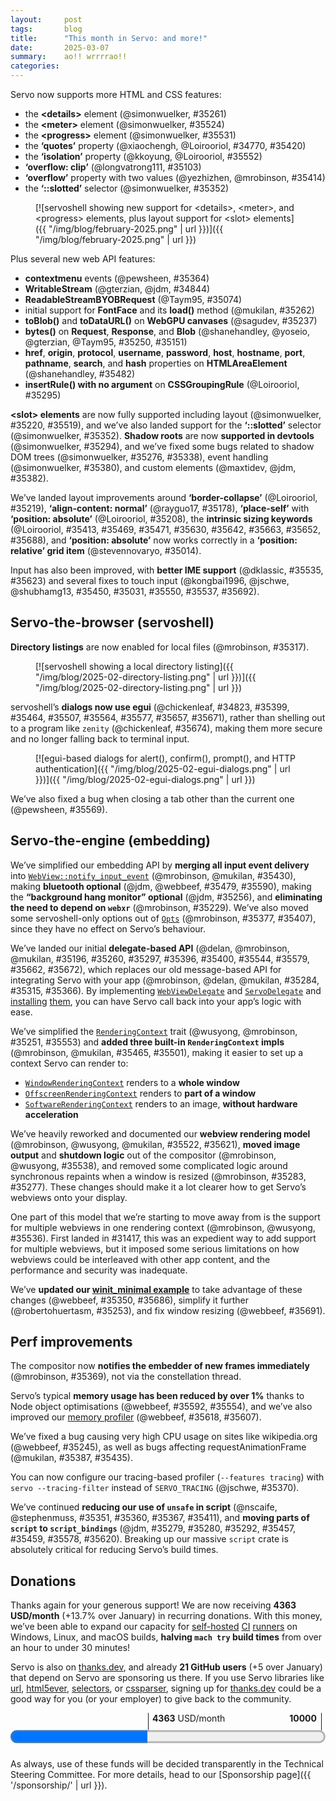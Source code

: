 ```yaml
---
layout:     post
tags:       blog
title:      "This month in Servo: and more!"
date:       2025-03-07
summary:    ao!! wrrrrao!!
categories:
---
```


<!--
- donations
    - 1686.48/month opencollective
    - 2677.00/month github
    - 21 donors thanks.dev
- api
    - `https://github.com/servo/servo/pull/35237	(@sagudev, #35237)	webgpu: implement get image for webgpu canvas (#35237)
      api
    - `https://github.com/servo/servo/pull/35250	(@shanehandley, #35250)	script: Implement the Bytes() method on Request and Response (#35250)
      api
    - `https://github.com/servo/servo/pull/35074	(@Taym95, #35074)	Script: implement ReadableStreamBYOBRequest (#35074)
      api
    - `https://github.com/servo/servo/pull/35295	(@Loirooriol, #35295)	Don't require index parameter in `CSSGroupingRule`'s `insertRule()` (#35295)
      api
    - https://github.com/servo/servo/pull/35314	(@stevennovaryo, #35314)	dom: IntersectionObserver initialization (#35314)
      api
    - https://github.com/servo/servo/pull/35246	(@webbeef, #35246)	Update window.screenX and window.screenY when moving the embedder window (#35246)
      api
    - `https://github.com/servo/servo/pull/35364	(@pewsheen, #35364)	feat: dispatch mouse `contextmenu` event to DOM and embedder (#35364)
      api
    - `https://github.com/servo/servo/pull/35482	(@shanehandley, #35482)	script: implement HTMLHyperlinkElementUtils for HTMLAreaElement (#35482)
      api
    - `https://github.com/servo/servo/pull/34844	(@gterzian, @jdm, #34844)	dom: Implement `WritableStream` (#34844)
      api
    - `https://github.com/servo/servo/pull/35262	(@mukilan, #35262)	script: add skeleton implementation of `FontFace` API (#35262)
      api
    - `https://github.com/servo/servo/pull/35151	(@yoseio, @gterzian, @Taym95, #35151)	script: Implement `Blob::bytes()` (#35151)
      api
- crash
    - https://github.com/servo/servo/pull/35235	(@webbeef, #35235)	Fix crash in screenX and screenY getters returning negative values (#35235)
      crash
    - https://github.com/servo/servo/pull/35381	(@mrobinson, #35381)	dom: Always replace unpaired surrogates when handling page text (#35381)
      crash
    - https://github.com/servo/servo/pull/35606	(@simonwuelker, #35606)	Don't tell stylo about stylesheets that are not in a browsing context (#35606)
      crash
    - https://github.com/servo/servo/pull/35699	(@Gae24, #35699)	script: Avoid double borrow crash in `DataTransferItem` (#35699)
      crash
- `css
    - `https://github.com/servo/servo/pull/35420	(@Loirooriol, #35420)	Enable the `quotes` CSS property (#35420)
      css
    - `https://github.com/servo/servo/pull/35413	(@Loirooriol, #35413)	layout: Basic implementation of size keywords on `flex-basis` (#35413)
      css
    - `https://github.com/servo/servo/pull/35103	(@longvatrong111, #35103)	Implement overflow:clip (#35103)
      css
    - `https://github.com/servo/servo/pull/35414	(@yezhizhenjiakang@gmail.com, @mrobinson, #35414)	layout: Implement overflow scroll support for different axes (#35414)
      css
    - `https://github.com/servo/servo/pull/35469	(@Loirooriol, #35469)	layout: Partial support for sizing keywords on flex items (#35469)
      css
    - `https://github.com/servo/servo/pull/35552	(@kingsley@kkoyung.dev, @Loirooriol, #35552)	Support for the `isolation` CSS property (#35552)
      css
    - `https://github.com/servo/servo/pull/34770	(@xiaochengh.work@gmail.com, #34770)	layout: Implement a non-recursive version of CSS `quotes` (#34770)
      css
- dev
    - https://github.com/servo/servo/pull/35327	(@rayguo17, #35327)	change terminal wrapper library from blessing to blessed to support running mach test-wpt on windows. (#35327)
      dev
    - https://github.com/servo/servo/pull/35573	(@delan, #35573)	Fix mach argument quoting on NixOS (#35573)
      dev
- devtools
    - https://github.com/servo/servo/pull/35502	(@mrobinson, #35502)	servoshell: Actually set the Servo delegate in servoshell (#35502)
      devtools
    - https://github.com/servo/servo/pull/35416	(@jdm, #35416)	script: Add custom logging representation for DOM interfaces. (#35416)
      devtools
- `element
    - `https://github.com/servo/servo/pull/35524	(@simonwuelker, #35524)	Support the `<meter>` element (#35524)
      element
    - `https://github.com/servo/servo/pull/35261	(@simonwuelker, #35261)	Allow the `<details>` element to be opened and closed (#35261)
      element
    - `https://github.com/servo/servo/pull/35531	(@simonwuelker, #35531)	Implement the <progress> element (#35531)
      element
- `embedding
    - `https://github.com/servo/servo/pull/35229	(@mrobinson, #35229)	Finish the integration of `webxr` into the Cargo workspace (#35229)
      embedding; embedders no longer need to know about webxr types
    - `https://github.com/servo/servo/pull/35256	(@jdm, #35256)	libservo: Make background hang monitor integration optional. (#35256)
      embedding
    - `https://github.com/servo/servo/pull/35253	(@roberto.huertas@outlook.com, #35253)	chore(servo): simplify servo example (#35253)
      embedding
    - -https://github.com/servo/servo/pull/35263	(@dklassic, #35263)	chore: Rename `CompositeTarget` enum (#35263)
      embedding
    - `https://github.com/servo/servo/pull/35260	(@mrobinson, #35260)	libservo: Combine `LoadStart, `HeadParsed`, and `LoadComplete` messages (#35260)
      embedding
    - `https://github.com/servo/servo/pull/35283	(@mrobinson, #35283)	libservo: Remove `Servo::repaint_synchronously` (#35283)
      embedding
    - `https://github.com/servo/servo/pull/35277	(@mrobinson, #35277)	libservo: Remove `EmbedderEvent::WindowResize` (#35277)
      embedding
    - `https://github.com/servo/servo/pull/35251	(@wusyong, #35251)	Simplify `RenderingContext` trait methods (#35251)
      embedding
    - `https://github.com/servo/servo/pull/35196	(@delan, @mrobinson, @mukilan, #35196)	libservo: Add WebViewDelegate and ServoDelegate and port `winit_minimal` (#35196)
      embedding
    - `https://github.com/servo/servo/pull/35315	(@mukilan, @mrobinson, #35315)	Migrate Android and OHOS ports to the delegate API (#35315)
      embedding
    - `https://github.com/servo/servo/pull/35284	(@mrobinson, @delan, @mukilan, #35284)	servoshell: Port desktop servoshell to use delegate API (#35284)
      embedding
    - `https://github.com/servo/servo/pull/35297	(@mrobinson, #35297)	libservo: Add a `ClipboardDelegate` and a default implementation (#35297)
      embedding
    - `https://github.com/servo/servo/pull/35350	(@webbeef, #35350)	wini_minimal: trigger initial rendering and scroll properly (#35350)
      embedding
    - `https://github.com/servo/servo/pull/35366	(@mrobinson, #35366)	libservo: Remove message-based API (#35366)
      embedding
    - `https://github.com/servo/servo/pull/35400	(@mrobinson, #35400)	libservo: Add a delegate method for HTTP authentication (#35400)
      embedding
    - `https://github.com/servo/servo/pull/35396	(@mrobinson, @mukilan, #35396)	libservo: Flesh out permissions API (#35396)
      embedding
    - -https://github.com/servo/servo/pull/35445	(@mukilan, #35445)	libservo: change 'request_fullscreen_state_change' API to a notification (#35445)
      embedding
    - `https://github.com/servo/servo/pull/35430	(@mrobinson, @mukilan, #35430)	libservo: Expose a single `InputEvent` type and pass it to script (#35430)
      embedding
    - `https://github.com/servo/servo/pull/35369	(@mrobinson, #35369)	libservo: Don't bounce ready-to-present frame notifications to the Constellation (#35369)
      perf
    - `https://github.com/servo/servo/pull/35479	(@jdm, #35479)	Make WebBluetooth an optional feature. (#35479)
      embedding
    - `https://github.com/servo/servo/pull/35465	(@mrobinson, @mukilan, #35465)	libservo: Expose an `OffscreenRenderingContext` and use it for servoshell (#35465)
      embedding
    - `https://github.com/servo/servo/pull/35501	(@mrobinson, #35501)	libservo: Expose `SoftwareRenderingContext` and `WindowRenderingContext` (#35501)
      embedding
    - `https://github.com/servo/servo/pull/35536	(@mrobinson, @wusyong, #35536)	compositing: Split non-WebView-specific data into `ServoRenderer` (#35536)
      embedding
    - `https://github.com/servo/servo/pull/35544	(@mrobinson, #35544)	Remove `Servo::allow_navigation_request` (#35544)
      embedding
    - `https://github.com/servo/servo/pull/35522	(@mrobinson, @wusyong, @mukilan, #35522)	libservo: Rework and clarify the rendering model of the `WebView` (#35522)
      embedding
    - `https://github.com/servo/servo/pull/35538	(@mrobinson, @wusyong, #35538)	compositing: Move image output and shutdown management out of the compositor (#35538)
      embedding
    - `https://github.com/servo/servo/pull/35553	(@mrobinson, #35553)	libservo: Move GL acclerated media setup out of `RenderingContext` and simplify it (#35553)
      embedding
    - https://github.com/servo/servo/pull/35547	(@delan, #35547)	libservo: Clean up destroyed webview handles (#35547)
      embedding
    - `https://github.com/servo/servo/pull/35590	(@webbeef, #35590)	build winit_minimal with bluetooth disabled (#35590)
      embedding
    - `https://github.com/servo/servo/pull/35564	(@mrobinson, #35564)	libservo: Convert `intercept_web_resource_load` into `load_web_resource` (#35564)
      embedding
    - -https://github.com/servo/servo/pull/35624	(@delan, #35624)	libservo: Refactor ipc-channel default response logic (#35624)
      embedding
    - https://github.com/servo/servo/pull/35602	(@mrobinson, #35602)	libservo: Move WebDriver messages to the `embedder` crate (#35602)
      webdriver
    - `https://github.com/servo/servo/pull/35621	(@mrobinson, #35621)	libservo: Move size handling to `RenderContext` from `WindowMethods` (#35621)
      embedding
    - `https://github.com/servo/servo/pull/35686	(@webbeef, #35686)	winit_minimal: fix build breakage (#35686)
      embedding
    - `https://github.com/servo/servo/pull/35579	(@delan, #35579)	libservo: Clean up interfaces for alert()/confirm()/prompt() (#35579)
      embedding
    - `https://github.com/servo/servo/pull/35662	(@mrobinson, #35662)	libservo: Add `WebView` immediately to the Compositor (#35662)
      embedding
    - `https://github.com/servo/servo/pull/35672	(@delan, @mrobinson, #35672)	Make auxiliary webviews exist in the constellation immediately (#35672)
      embedding
    - `https://github.com/servo/servo/pull/35691	(@webbeef, #35691)	winit_mininal: support proper window resizing (#35691)
      embedding
- gc
    - https://github.com/servo/servo/pull/35541	(@augustebaum, #35541)	Propagate `CanGc` arguments through callers in constructors (#35541)
      gc
    - https://github.com/servo/servo/pull/35593	(@yerkebulan@gmail.com, #35593)	refactor: add CanGc as argument to extract_size_algorithm (#35593)
      gc
    - https://github.com/servo/servo/pull/35565	(@augustebaum, #35565)	refactor: propagate CanGc arguments through callers (#35565)
      gc
    - https://github.com/servo/servo/pull/35610	(@yerkebulan@gmail.com, #35610)	refactor: add CanGc as argument to DataBlock::view (#35610)
      gc
    - https://github.com/servo/servo/pull/35591	(@augustebaum, #35591)	refactor: propagate CanGc arguments through callers (#35591)
      gc
    - https://github.com/servo/servo/pull/35609	(@yerkebulan@gmail.com, #35609)	refactor: add CanGc as argument to WindowProxy::set_window (#35609)
      gc
    - https://github.com/servo/servo/pull/35601	(@yerkebulan@gmail.com, #35601)	refactor: add CanGc as argument to SubtleCrypto::import_key_{pbkdf2, aes, hkdf, hmac} (#35601)
      gc
    - https://github.com/servo/servo/pull/35596	(@yerkebulan@gmail.com, @jdm, #35596)	refactor: add CanGc as argument to create_buffer_source_with_length (#35596)
      gc
    - https://github.com/servo/servo/pull/35595	(@yerkebulan@gmail.com, #35595)	refactor: add CanGc as argument to CountQueuingStrategy::GetSize (#35595)
      gc
    - https://github.com/servo/servo/pull/35594	(@yerkebulan@gmail.com, #35594)	refactor: add CanGc as argument to ByteLengthQueuingStrategy::GetSize (#35594)
      gc
    - https://github.com/servo/servo/pull/35597	(@yerkebulan@gmail.com, #35597)	refactor: add CanGc as argument to create_buffer_source (#35597)
      gc
    - https://github.com/servo/servo/pull/35622	(@yerkebulan@gmail.com, #35622)	refactor: add CanGc as argument to Promise::reject (#35622)
      gc
    - https://github.com/servo/servo/pull/35604	(@augustebaum, #35604)	Propagate more `CanGc` (#35604)
      gc
    - https://github.com/servo/servo/pull/35616	(@yerkebulan@gmail.com, #35616)	refactor: add CanGc as argument to Promise::resolve (#35616)
      gc
    - https://github.com/servo/servo/pull/35605	(@Gae24, #35605)	script: add `CanGc` argument to `Promise::new_resolved` and `Promise::new_rejected` (#35605)
      gc
    - https://github.com/servo/servo/pull/35640	(@yerkebulan@gmail.com, #35640)	refactor: add CanGc as argument to Promise::reject_native (#35640)
      gc
    - https://github.com/servo/servo/pull/35647	(@yerkebulan@gmail.com, #35647)	refactor: add CanGc as argument to exception_to_promise (#35647)
      gc
    - https://github.com/servo/servo/pull/35646	(@yerkebulan@gmail.com, #35646)	refactor: add CanGc as argument to Promise::reject_error (#35646)
      gc
- `input
    - `https://github.com/servo/servo/pull/35450	(@kongbai1996, #35450)	fix issue #35449: handle touch events in on_input_event. (#35450)
      input
    - `https://github.com/servo/servo/pull/35031	(@kongbai1996, #35031)	implement Touchevent prevent default behavior (#35031)
      input
    - `https://github.com/servo/servo/pull/35535	(@dklassic, #35535)	feat: support pre-edit text display for IME (#35535)
      input
    - `https://github.com/servo/servo/pull/35550	(@kongbai1996, #35550)	fix touch event wrong coordinates. pageX, pageY, clientX, clientY etc. (#35550)
      input
    - `https://github.com/servo/servo/pull/35623	(@dklassic, #35623)	feat: support IME cursor area (#35623)
      input
    - `https://github.com/servo/servo/pull/35537	(@kongbai1996, @schwenderjonathan@gmail.com, #35537)	Touch handler: Fix race condition and rate-limit move events (#35537)
      input
    - `https://github.com/servo/servo/pull/35692	(@shubhamg13, #35692)	Set limits on pinch zoom (#35692)
      input
- `layout
    - -https://github.com/servo/servo/pull/35264	(@Loirooriol, #35264)	layout: Don't let table grid boxes inherit `display: inline-table` (#35264)
      layout
    - `https://github.com/servo/servo/pull/35178	(@rayguo17, #35178)	layout: align-content with default value normal should behave as strech in flex container (#35178)
      layout
    - -https://github.com/servo/servo/pull/35209	(@Loirooriol, #35209)	layout: Limit `content_inline_size_for_table` override to collapsed columns (#35209)
      layout
    - `https://github.com/servo/servo/pull/35208	(@Loirooriol, #35208)	layout: Implement default overflow alignment for abspos (#35208)
      layout
    - -https://github.com/servo/servo/pull/35293	(@longvatrong111, #35293)	Add border radius to overflow scrollable frame (#35293)
      layout
    - -https://github.com/servo/servo/pull/35290	(@Loirooriol, #35290)	layout: Simplify `Table::compute_inline_content_sizes` (#35290)
      layout
    - `https://github.com/servo/servo/pull/35014	(@stevennovaryo, #35014)	layout: Fix relative positioned grid item (#35014)
      layout
    - -https://github.com/servo/servo/pull/35443	(@Loirooriol, #35443)	layout: Remove `BoxFragment::overflow_clip_rect()` (#35443)
      layout
    - `https://github.com/servo/servo/pull/35471	(@Loirooriol, #35471)	layout: Fully support sizing keywords on main size property of flex item (#35471)
      layout
    - `https://github.com/servo/servo/pull/35630	(@Loirooriol, #35630)	layout: Ignore indefinite `stretch` on min and max sizing properties (#35630)
      layout
    - `https://github.com/servo/servo/pull/35642	(@Loirooriol, #35642)	layout: Let `automatic_min_size()` take a flex-relative cb size (#35642)
      layout
    - `https://github.com/servo/servo/pull/35663	(@Loirooriol, #35663)	layout: Support `stretch` cross size for flex base size (#35663)
      layout
    - `https://github.com/servo/servo/pull/35652	(@Loirooriol, #35652)	layout: Support `stretch` cross size for automatic min size in flexbox (#35652)
      layout
    - `https://github.com/servo/servo/pull/35688	(@Loirooriol, #35688)	layout: Use definite cross size to compute flex base size (#35688)
      layout
- net
    - https://github.com/servo/servo/pull/34986	(@shubhamg13, @shubham.gupta@chromium.org, @jdm, #34986)	Add support for Upgrade request to a potentially trustworthy URL. (#34986)
      net
    - https://github.com/servo/servo/pull/35357	(@shubhamg13, #35357)	Modify the checks for upgrade-request algorithm (#35357)
      net
    - https://github.com/servo/servo/pull/35309	(@willypuzzle, #35309)	implemented feture and tests (#35309)
      net
    - https://github.com/servo/servo/pull/34794	(@shubhamg13, #34794)	Add support for Upgrade a mixed content request. (#34794)
      net
    - https://github.com/servo/servo/pull/35483	(@jdm, #35483)	net: Use the unfiltered response status when comparing against cached resources. (#35483)
      net
- notifications
    - https://github.com/servo/servo/pull/35442	(@jdm, #35442)	Run WPT notifications tests. (#35442)
      notifications
    - https://github.com/servo/servo/pull/34842	(@pewsheen, @jdm, #34842)	feat: add `Notification` Web API binding (#34842)
      notifications
- `perf
    - `https://github.com/servo/servo/pull/35245	(@webbeef, #35245)	Only consider fully active documents when running the 'update the rendering' steps (#35245)
      perf
    - `https://github.com/servo/servo/pull/35370	(@jschwe, #35370)	Add cli option for tracing-filter (#35370)
      perf
    - `https://github.com/servo/servo/pull/35592	(@webbeef, #35592)	dom: Move child_list to rare data (#35592)
      perf
    - `https://github.com/servo/servo/pull/35554	(@webbeef, #35554)	dom: move node ranges to raredata (#35554)
      perf
    - `https://github.com/servo/servo/pull/35607	(@webbeef, #35607)	Remove the traversal for DomRoot values when collection memory usage (#35607)
      perf
    - `https://github.com/servo/servo/pull/35618	(@webbeef, #35618)	Improve scheduling of the memory profiler. (#35618)
      perf
- `script
    - `https://github.com/servo/servo/pull/35280	(@jdm, #35280)	Move more foundational types to script_bindings (#35280)
      script
    - `https://github.com/servo/servo/pull/35279	(@jdm, #35279)	Move various reflector types and traits to script_bindings (#35279)
      script
    - `https://github.com/servo/servo/pull/35292	(@jdm, #35292)	Make generated proxy handlers and DOM object hooks generic (#35292)
      script
    - `https://github.com/servo/servo/pull/35435	(@mukilan, #35435)	script: reset spurious frame counter *only* when reflow is triggered (#35435)
      script
    - `https://github.com/servo/servo/pull/35387	(@mukilan, #35387)	script: fix spurious animation checks to correctly invoke rAF callbacks (#35387)
      script
    - `https://github.com/servo/servo/pull/35578	(@jdm, #35578)	Move more bindings code to script_bindings (#35578)
      script
    - `https://github.com/servo/servo/pull/35459	(@jdm, #35459)	script: Make callbacks generic over DOM interfaces. (#35459)
      script
    - `https://github.com/servo/servo/pull/35457	(@jdm, #35457)	script: Refer to DOM interfaces with generic types in generated bindings. (#35457)
      script
    - `https://github.com/servo/servo/pull/35620	(@jdm, #35620)	Move more bindings types to script_bindings (#35620)
      script
- servodriver
    - https://github.com/servo/servo/pull/35677	(@jdm, #35677)	Allow webdriver screenshots to occur immediately upon request. (#35677)
      servodriver
- `servoshell
    - `https://github.com/servo/servo/pull/34823	(@chickenleaf, #34823)	servoshell: Migrate to egui-file-dialog from tinyfiledialogs (#34823)
      servoshell
    - `https://github.com/servo/servo/pull/35317	(@mrobinson, #35317)	libservo: Enable file directory listing by default (#35317)
      servoshell
    - `https://github.com/servo/servo/pull/35377	(@mrobinson, #35377)	servoshell: Move `headless` setting to ServoShellPreferences (#35377)
      embedding
    - `https://github.com/servo/servo/pull/35407	(@mrobinson, #35407)	servoshell: Move `initial_window_size` and `screen_size_override` into `ServoShellPreferences` from `Opts` (#35407)
      embedding
    - `https://github.com/servo/servo/pull/35399	(@chickenleaf, #35399)	servoshell: Port alert/confirm dialog code to use egui intead of tinyfiledialogs (#35399)
      servoshell
    - `https://github.com/servo/servo/pull/35464	(@chickenleaf, #35464)	servoshell: Port input dialog code to use egui intead of tinyfiledialogs (#35464)
      servoshell
    - `https://github.com/servo/servo/pull/35507	(@chickenleaf, #35507)	servoshell: Port Authentication dialog code to use egui intead of tinyfiledialogs (#35507)
      servoshell
    - -https://github.com/servo/servo/pull/35546	(@dklassic, #35546)	chore: cleanup IME code for Servoshell (#35546)
      servoshell
    - `https://github.com/servo/servo/pull/35577	(@chickenleaf, #35577)	servoshell: Port Permission dialog code to use egui instead of tinyfiledialogs (#35577)
      servoshell
    - `https://github.com/servo/servo/pull/35569	(@pewsheen, #35569)	fix(servoshell): blank view when close non focused tab (#35569)
      servoshell
    - `https://github.com/servo/servo/pull/35671	(@chickenleaf, #35671)	Blocks all background webview interactions when a dialog is open (#35671)
      servoshell
    - `https://github.com/servo/servo/pull/35657	(@chickenleaf, #35657)	servoshell: Port SelectDevice dialog code to use egui instead of tinyfiledialogs (#35657)
      servoshell
    - `https://github.com/servo/servo/pull/35674	(@chickenleaf, #35674)	Remove tinyfiledialogs dependency (#35674)
      servoshell
- `shadowdom
    - `https://github.com/servo/servo/pull/35220	(@simonwuelker, #35220)	Lay out the contents of slot elements (#35220)
      shadowdom
    - `https://github.com/servo/servo/pull/35276	(@simonwuelker, #35276)	Make traverse_preorder follow children of shadow hosts (#35276)
      shadowdom
    - `https://github.com/servo/servo/pull/35294	(@simonwuelker, #35294)	Inform the devtools about shadow roots on a node (#35294)
      shadowdom
    - `https://github.com/servo/servo/pull/35338	(@simonwuelker, #35338)	Implement ServoLayoutNode::traversal_parent (#35338)
      shadowdom
    - `https://github.com/servo/servo/pull/35352	(@simonwuelker, #35352)	Add support for the `::slotted` selector (#35352)
      shadowdom
    - `https://github.com/servo/servo/pull/35380	(@simonwuelker, #35380)	Handle assigned slottables in an Event's path (#35380)
      shadowdom
    - `https://github.com/servo/servo/pull/35382	(@maxtidev, @max@maxti.dev, @jdm, #35382)	script: Add shadow dom check to custom element constructor (#35382)
      shadowdom
    - `https://github.com/servo/servo/pull/35519	(@simonwuelker, #35519)	Don't attempt to report style attribute for non-htmlelements to devtools (#35519)
      shadowdom
- `tables
    - `https://github.com/servo/servo/pull/35219	(@Loirooriol, #35219)	layout: Fix painting order of collapsed table borders (#35219)
      tables
- `unsafe
    - `https://github.com/servo/servo/pull/35367	(@stephenmuss@gmail.com, #35367)	script: make methods of ErrorInfo safe (#35367)
      unsafe
    - `https://github.com/servo/servo/pull/35360	(@stephenmuss@gmail.com, #35360)	script: make throw_invalid_this and throw_constructor_without_new safe (#35360)
      unsafe
    - `https://github.com/servo/servo/pull/35351	(@nolen@scaife.org, #35351)	make report_pending_exception safe and adjust callers (#35351)
      unsafe
    - `https://github.com/servo/servo/pull/35411	(@stephenmuss@gmail.com, #35411)	script: make Error::to_jsval safe (#35411)
      unsafe
- upgrade
    - https://github.com/servo/servo/pull/35289	(@Loirooriol, #35289)	Upgrade Stylo to 2025-02-03 (#35289)
      upgrade
    - https://github.com/servo/servo/pull/35325	(@mrobinson, #35325)	deps: Upgrade to `webrender@0.66` (#35325)
      upgrade
    - https://github.com/servo/servo/pull/35353	(@mukilan, #35353)	servoshell: upgrade egui and related depenencies (#35353)
      upgrade
    - https://github.com/servo/servo/pull/35503	(@sagudev, #35503)	chore: Update wgpu (#35503)
      upgrade
    - https://github.com/servo/servo/pull/35639	(@sagudev, #35639)	chore: Update wgpu (#35639)
      upgrade
    - https://github.com/servo/servo/pull/35628	(@simonwuelker, #35628)	Update to rust 1.85 (#35628)
      upgrade
-->

Servo now supports more HTML and CSS features:

- the **&lt;details>** element (@simonwuelker, #35261)
- the **&lt;meter>** element (@simonwuelker, #35524)
- the **&lt;progress>** element (@simonwuelker, #35531)
- the **‘quotes’** property (@xiaochengh, @Loirooriol, #34770, #35420)
- the **‘isolation’** property (@kkoyung, @Loirooriol, #35552)
- **‘overflow: clip’** (@longvatrong111, #35103)
- **‘overflow’** property with two values (@yezhizhen, @mrobinson, #35414)
- the **‘::slotted’** selector (@simonwuelker, #35352)

<figure>

[![servoshell showing new support for &lt;details>, &lt;meter>, and &lt;progress> elements, plus layout support for &lt;slot> elements]({{ "/img/blog/february-2025.png" | url }})]({{ "/img/blog/february-2025.png" | url }})
</figure>

Plus several new web API features:

- **contextmenu** events (@pewsheen, #35364)
- **WritableStream** (@gterzian, @jdm, #34844)
- **ReadableStreamBYOBRequest** (@Taym95, #35074)
- initial support for **FontFace** and its **load()** method (@mukilan, #35262)
- **toBlob()** and **toDataURL()** on **WebGPU canvases** (@sagudev, #35237)
- **bytes()** on **Request**, **Response**, and **Blob** (@shanehandley, @yoseio, @gterzian, @Taym95, #35250, #35151)
- **href**, **origin**, **protocol**, **username**, **password**, **host**, **hostname**, **port**, **pathname**, **search**, and **hash** properties on **HTMLAreaElement** (@shanehandley, #35482)
- **insertRule() with no argument** on **CSSGroupingRule** (@Loirooriol, #35295)

**&lt;slot> elements** are now fully supported including layout (@simonwuelker, #35220, #35519), and we’ve also landed support for the **‘::slotted’** selector (@simonwuelker, #35352).
**Shadow roots** are now **supported in devtools** (@simonwuelker, #35294), and we’ve fixed some bugs related to shadow DOM trees (@simonwuelker, #35276, #35338), event handling (@simonwuelker, #35380), and custom elements (@maxtidev, @jdm, #35382).

We’ve landed layout improvements around **‘border-collapse’** (@Loirooriol, #35219), **‘align-content: normal’** (@rayguo17, #35178), **‘place-self’** with **‘position: absolute’** (@Loirooriol, #35208), the **intrinsic sizing keywords** (@Loirooriol, #35413, #35469, #35471, #35630, #35642, #35663, #35652, #35688), and **‘position: absolute’** now works correctly in a **‘position: relative’ grid item** (@stevennovaryo, #35014).

Input has also been improved, with **better IME support** (@dklassic, #35535, #35623) and several fixes to touch input (@kongbai1996, @jschwe, @shubhamg13, #35450, #35031, #35550, #35537, #35692).

## Servo-the-browser (servoshell)

**Directory listings** are now enabled for local files (@mrobinson, #35317).

<figure>

[![servoshell showing a local directory listing]({{ "/img/blog/2025-02-directory-listing.png" | url }})]({{ "/img/blog/2025-02-directory-listing.png" | url }})
</figure>

servoshell’s **dialogs now use egui** (@chickenleaf, #34823, #35399, #35464, #35507, #35564, #35577, #35657, #35671), rather than shelling out to a program like `zenity` (@chickenleaf, #35674), making them more secure and no longer falling back to terminal input.

<figure>

[![egui-based dialogs for alert(), confirm(), prompt(), and HTTP authentication]({{ "/img/blog/2025-02-egui-dialogs.png" | url }})]({{ "/img/blog/2025-02-egui-dialogs.png" | url }})
</figure>

We’ve also fixed a bug when closing a tab other than the current one (@pewsheen, #35569).

## Servo-the-engine (embedding)

We’ve simplified our embedding API by **merging all input event delivery** into [`WebView::notify_input_event`](https://doc.servo.org/servo/struct.WebView.html#method.notify_input_event) (@mrobinson, @mukilan, #35430), making **bluetooth optional** (@jdm, @webbeef, #35479, #35590), making the **“background hang monitor” optional** (@jdm, #35256), and **eliminating the need to depend on `webxr`** (@mrobinson, #35229).
We’ve also moved some servoshell-only options out of [`Opts`](https://doc.servo.org/servo_config/opts/struct.Opts.html) (@mrobinson, #35377, #35407), since they have no effect on Servo’s behaviour.

We’ve landed our initial **delegate-based API** (@delan, @mrobinson, @mukilan, #35196, #35260, #35297, #35396, #35400, #35544, #35579, #35662, #35672), which replaces our old message-based API for integrating Servo with your app (@mrobinson, @delan, @mukilan, #35284, #35315, #35366).
By implementing [`WebViewDelegate`](https://doc.servo.org/servo/trait.WebViewDelegate.html) and [`ServoDelegate`](https://doc.servo.org/servo/trait.ServoDelegate.html) and [installing](https://doc.servo.org/servo/struct.WebView.html#method.set_delegate) [them](https://doc.servo.org/servo/struct.Servo.html#method.set_delegate), you can have Servo call back into your app’s logic with ease.

We’ve simplified the [`RenderingContext`](https://doc.servo.org/servo/trait.RenderingContext.html) trait (@wusyong, @mrobinson, #35251, #35553) and **added three built-in `RenderingContext` impls** (@mrobinson, @mukilan, #35465, #35501), making it easier to set up a context Servo can render to:

- [`WindowRenderingContext`](https://doc.servo.org/servo/struct.WindowRenderingContext.html) renders to a **whole window**
- [`OffscreenRenderingContext`](https://doc.servo.org/servo/struct.OffscreenRenderingContext.html) renders to **part of a window**
- [`SoftwareRenderingContext`](https://doc.servo.org/servo/struct.SoftwareRenderingContext.html) renders to an image, **without hardware acceleration**

We’ve heavily reworked and documented our **webview rendering model** (@mrobinson, @wusyong, @mukilan, #35522, #35621), **moved image output** and **shutdown logic** out of the compositor (@mrobinson, @wusyong, #35538), and removed some complicated logic around synchronous repaints when a window is resized (@mrobinson, #35283, #35277).
These changes should make it a lot clearer how to get Servo’s webviews onto your display.

One part of this model that we’re starting to move away from is the support for multiple webviews in one rendering context (@mrobinson, @wusyong, #35536).
First landed in #31417, this was an expedient way to add support for multiple webviews, but it imposed some serious limitations on how webviews could be interleaved with other app content, and the performance and security was inadequate.

We’ve **updated our [winit_minimal example](https://github.com/servo/servo/blob/139774e6b55c297bc94f7fcb8c9bf5bb8c6a7474/components/servo/examples/winit_minimal.rs)** to take advantage of these changes (@webbeef, #35350, #35686), simplify it further (@robertohuertasm, #35253), and fix window resizing (@webbeef, #35691).

## Perf improvements

The compositor now **notifies the embedder of new frames immediately** (@mrobinson, #35369), not via the constellation thread.

Servo’s typical **memory usage has been reduced by over 1%** thanks to Node object optimisations (@webbeef, #35592, #35554), and we’ve also improved our [memory profiler](https://book.servo.org/hacking/profiling.html#memory-profiling) (@webbeef, #35618, #35607).

We’ve fixed a bug causing very high CPU usage on sites like wikipedia.org (@webbeef, #35245), as well as bugs affecting requestAnimationFrame (@mukilan, #35387, #35435).

You can now configure our tracing-based profiler (`--features tracing`) with `servo --tracing-filter` instead of `SERVO_TRACING` (@jschwe, #35370).

We’ve continued **reducing our use of `unsafe` in script** (@nscaife, @stephenmuss, #35351, #35360, #35367, #35411), and **moving parts of `script` to `script_bindings`** (@jdm, #35279, #35280, #35292, #35457, #35459, #35578, #35620).
Breaking up our massive `script` crate is absolutely critical for reducing Servo’s build times.

## Donations

Thanks again for your generous support!
We are now receiving **4363 USD/month** (+13.7% over January) in recurring donations.
With this money, we’ve been able to expand our capacity for [self-hosted](https://ci0.servo.org) [CI](https://ci1.servo.org) [runners](https://ci2.servo.org) on Windows, Linux, and macOS builds, **halving `mach try` build times** from over an hour to under 30 minutes!

Servo is also on [thanks.dev](https://thanks.dev), and already **21 GitHub users** (+5 over January) that depend on Servo are sponsoring us there.
If you use Servo libraries like [url](https://crates.io/crates/url/reverse_dependencies), [html5ever](https://crates.io/crates/html5ever/reverse_dependencies), [selectors](https://crates.io/crates/selectors/reverse_dependencies), or [cssparser](https://crates.io/crates/cssparser/reverse_dependencies), signing up for [thanks.dev](https://thanks.dev) could be a good way for you (or your employer) to give back to the community.

<figure class="_fig" style="width: 100%; margin: 1em 0;"><div class="_flex" style="height: calc(1lh + 3em); flex-flow: column nowrap; text-align: left;">
    <div style="position: relative; text-align: right;">
        <div style="position: absolute; margin-left: calc(100% * 4363 / 10000); padding-left: 0.5em;"><strong>4363</strong> USD/month</div>
        <div style="position: absolute; margin-left: calc(100% * 4363 / 10000); height: calc(1lh + 1.5em); border-left: 1px solid;"></div>
        <div style="position: absolute; margin-left: calc(100% - 0.5em); height: calc(1lh + 1.5em); border-left: 1px solid;"></div>
        <div style="padding-right: 1em;"><strong>10000</strong><!-- USD/month --></div>
    </div>
    <progress value="4363" max="10000" style="transform: scale(3); transform-origin: top left; width: calc(100% / 3);"></progress>
</div></figure>

As always, use of these funds will be decided transparently in the Technical Steering Committee.
For more details, head to our [Sponsorship page]({{ '/sponsorship/' | url }}).

<style>
    ._correction {
        max-width: 33em;
        margin: 1em auto;
        border-bottom: 1px solid;
        padding-bottom: 1em;
    }
    ._note {
        margin: 1em 1em;
        border-left: 1px solid;
        padding-left: 1em;
        opacity: 0.75;
    }
</style>
